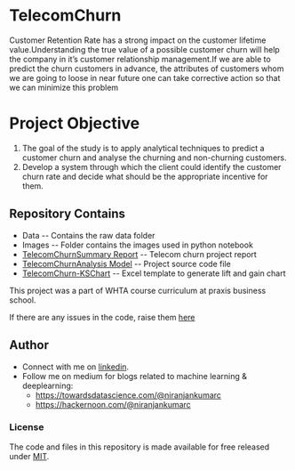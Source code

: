 # TelecomChurn
Customer Retention Rate has a strong impact on the customer lifetime value.Understanding the true value of a possible customer churn will help the company in it’s customer relationship management.If we are able to predict the churn customers in advance, the attributes of customers whom we are going to loose in near future one can take corrective action so that we can minimize this problem

# Project Objective
 1. The goal of the study is to apply analytical techniques to predict a customer churn and analyse the churning and non-churning customers.
 2. Develop a system through which the client could identify the customer churn rate and decide what should be the appropriate incentive for them.



## Repository Contains
 - Data -- Contains the raw data folder
 - Images -- Folder contains the images used in python notebook 
 - [TelecomChurnSummary Report](TELECOMCHURNMANAGEMENT.pdf) -- Telecom churn project report
 - [TelecomChurnAnalysis Model](WHTA_TelecomChurnAnalysis.ipynb) -- Project source code file
 - [TelecomChurn-KSChart](TelecomChurn-KSChart.xlsx) -- Excel template to generate lift and gain chart

This project was a part of WHTA course curriculum at praxis business school.

If there are any issues in the code, raise them [here](https://github.com/Niranjankumar-c/TelecomChurn/issues)

## Author
- Connect with me on [linkedin](https://www.linkedin.com/in/niranjankumar-c/).
- Follow me on medium for blogs related to machine learning & deeplearning: 
    - https://towardsdatascience.com/@niranjankumarc
    - https://hackernoon.com/@niranjankumarc

### License
The code and files in this repository is made available for free released under [MIT](LICENSE).
